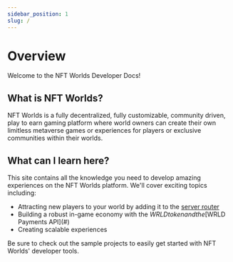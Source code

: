 ```yaml
---
sidebar_position: 1
slug: /
---
```

# Overview

Welcome to the NFT Worlds Developer Docs!

## What is NFT Worlds?

NFT Worlds is a fully decentralized, fully customizable, community driven, play to earn gaming platform where world owners can create their own limitless metaverse games or experiences for players or exclusive communities within their worlds.

## What can I learn here?

This site contains all the knowledge you need to develop amazing experiences on the NFT Worlds platform. We'll cover exciting topics including:
- Attracting new players to your world by adding it to the [server router](#)
- Building a robust in-game economy with the $WRLD token and the [$WRLD Payments API](#)
- Creating scalable experiences

Be sure to check out the sample projects to easily get started with NFT Worlds' developer tools.
